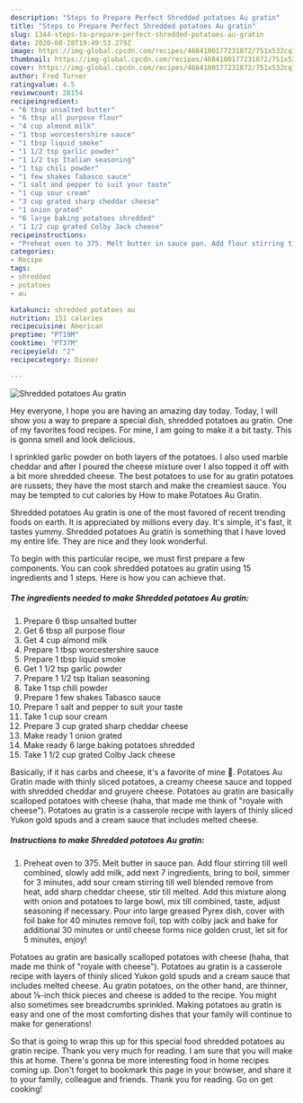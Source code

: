 ```yaml
---
description: "Steps to Prepare Perfect Shredded potatoes Au gratin"
title: "Steps to Prepare Perfect Shredded potatoes Au gratin"
slug: 1344-steps-to-prepare-perfect-shredded-potatoes-au-gratin
date: 2020-08-28T19:49:53.279Z
image: https://img-global.cpcdn.com/recipes/4684100177231872/751x532cq70/shredded-potatoes-au-gratin-recipe-main-photo.jpg
thumbnail: https://img-global.cpcdn.com/recipes/4684100177231872/751x532cq70/shredded-potatoes-au-gratin-recipe-main-photo.jpg
cover: https://img-global.cpcdn.com/recipes/4684100177231872/751x532cq70/shredded-potatoes-au-gratin-recipe-main-photo.jpg
author: Fred Turner
ratingvalue: 4.5
reviewcount: 28154
recipeingredient:
- "6 tbsp unsalted butter"
- "6 tbsp all purpose flour"
- "4 cup almond milk"
- "1 tbsp worcestershire sauce"
- "1 tbsp liquid smoke"
- "1 1/2 tsp garlic powder"
- "1 1/2 tsp Italian seasoning"
- "1 tsp chili powder"
- "1 few shakes Tabasco sauce"
- "1 salt and pepper to suit your taste"
- "1 cup sour cream"
- "3 cup grated sharp cheddar cheese"
- "1 onion grated"
- "6 large baking potatoes shredded"
- "1 1/2 cup grated Colby Jack cheese"
recipeinstructions:
- "Preheat oven to 375. Melt butter in sauce pan. Add flour stirring till well combined,  slowly add milk,  add next 7 ingredients,  bring to boil, simmer for 3 minutes,  add sour cream stirring till well blended remove from heat,  add sharp cheddar cheese,  stir till melted. Add this mixture along with onion and potatoes to large bowl,  mix till combined,  taste,  adjust seasoning if necessary. Pour into large greased Pyrex dish, cover with foil bake for 40 minutes remove foil, top with colby jack and bake for additional 30 minutes or until cheese forms nice golden crust,  let sit for 5 minutes,  enjoy!"
categories:
- Recipe
tags:
- shredded
- potatoes
- au

katakunci: shredded potatoes au 
nutrition: 151 calories
recipecuisine: American
preptime: "PT19M"
cooktime: "PT37M"
recipeyield: "2"
recipecategory: Dinner

---
```



![Shredded potatoes Au gratin](https://img-global.cpcdn.com/recipes/4684100177231872/751x532cq70/shredded-potatoes-au-gratin-recipe-main-photo.jpg)

Hey everyone, I hope you are having an amazing day today. Today, I will show you a way to prepare a special dish, shredded potatoes au gratin. One of my favorites food recipes. For mine, I am going to make it a bit tasty. This is gonna smell and look delicious.

I sprinkled garlic powder on both layers of the potatoes. I also used marble cheddar and after I poured the cheese mixture over I also topped it off with a bit more shredded cheese. The best potatoes to use for au gratin potatoes are russets; they have the most starch and make the creamiest sauce. You may be tempted to cut calories by How to make Potatoes Au Gratin.

Shredded potatoes Au gratin is one of the most favored of recent trending foods on earth. It is appreciated by millions every day. It's simple, it's fast, it tastes yummy. Shredded potatoes Au gratin is something that I have loved my entire life. They are nice and they look wonderful.


To begin with this particular recipe, we must first prepare a few components. You can cook shredded potatoes au gratin using 15 ingredients and 1 steps. Here is how you can achieve that.

<!--inarticleads1-->

##### The ingredients needed to make Shredded potatoes Au gratin:

1. Prepare 6 tbsp unsalted butter
1. Get 6 tbsp all purpose flour
1. Get 4 cup almond milk
1. Prepare 1 tbsp worcestershire sauce
1. Prepare 1 tbsp liquid smoke
1. Get 1 1/2 tsp garlic powder
1. Prepare 1 1/2 tsp Italian seasoning
1. Take 1 tsp chili powder
1. Prepare 1 few shakes Tabasco sauce
1. Prepare 1 salt and pepper to suit your taste
1. Take 1 cup sour cream
1. Prepare 3 cup grated sharp cheddar cheese
1. Make ready 1 onion grated
1. Make ready 6 large baking potatoes shredded
1. Take 1 1/2 cup grated Colby Jack cheese


Basically, if it has carbs and cheese, it&#39;s a favorite of mine 🙂. Potatoes Au Gratin made with thinly sliced potatoes, a creamy cheese sauce and topped with shredded cheddar and gruyere cheese. Potatoes au gratin are basically scalloped potatoes with cheese (haha, that made me think of &#34;royale with cheese&#34;). Potatoes au gratin is a casserole recipe with layers of thinly sliced Yukon gold spuds and a cream sauce that includes melted cheese. 

<!--inarticleads2-->

##### Instructions to make Shredded potatoes Au gratin:

1. Preheat oven to 375. Melt butter in sauce pan. Add flour stirring till well combined,  slowly add milk,  add next 7 ingredients,  bring to boil, simmer for 3 minutes,  add sour cream stirring till well blended remove from heat,  add sharp cheddar cheese,  stir till melted. Add this mixture along with onion and potatoes to large bowl,  mix till combined,  taste,  adjust seasoning if necessary. Pour into large greased Pyrex dish, cover with foil bake for 40 minutes remove foil, top with colby jack and bake for additional 30 minutes or until cheese forms nice golden crust,  let sit for 5 minutes,  enjoy!


Potatoes au gratin are basically scalloped potatoes with cheese (haha, that made me think of &#34;royale with cheese&#34;). Potatoes au gratin is a casserole recipe with layers of thinly sliced Yukon gold spuds and a cream sauce that includes melted cheese. Au gratin potatoes, on the other hand, are thinner, about ⅛-inch thick pieces and cheese is added to the recipe. You might also sometimes see breadcrumbs sprinkled. Making potatoes au gratin is easy and one of the most comforting dishes that your family will continue to make for generations! 

So that is going to wrap this up for this special food shredded potatoes au gratin recipe. Thank you very much for reading. I am sure that you will make this at home. There's gonna be more interesting food in home recipes coming up. Don't forget to bookmark this page in your browser, and share it to your family, colleague and friends. Thank you for reading. Go on get cooking!
